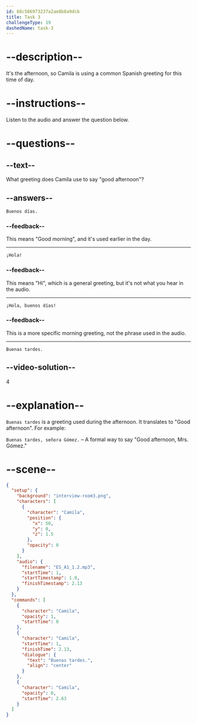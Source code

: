 ```yaml
---
id: 68c586973237a2ae8b8a9dcb
title: Task 3
challengeType: 19
dashedName: task-3
---
```

<!-- (Audio) Camila: Buenas tardes -->

# --description--

It's the afternoon, so Camila is using a common Spanish greeting for this time of day.

# --instructions--

Listen to the audio and answer the question below.

# --questions--

## --text--

What greeting does Camila use to say "good afternoon"?

## --answers--

`Buenos días.`

### --feedback--

This means "Good morning", and it's used earlier in the day.

---

`¡Hola!`

### --feedback--

This means "Hi", which is a general greeting, but it's not what you hear in the audio.

---

`¡Hola, buenos días!`

### --feedback--

This is a more specific morning greeting, not the phrase used in the audio.

---

`Buenas tardes.`

## --video-solution--

4

# --explanation--

`Buenas tardes` is a greeting used during the afternoon. It translates to "Good afternoon". For example:

`Buenas tardes, señora Gómez.` – A formal way to say "Good afternoon, Mrs. Gómez."

# --scene--

```json
{
  "setup": {
    "background": "interview-room3.png",
    "characters": [
      {
        "character": "Camila",
        "position": {
          "x": 50,
          "y": 0,
          "z": 1.5
        },
        "opacity": 0
      }
    ],
    "audio": {
      "filename": "ES_A1_1.2.mp3",
      "startTime": 1,
      "startTimestamp": 1.0,
      "finishTimestamp": 2.13
    }
  },
  "commands": [
    {
      "character": "Camila",
      "opacity": 1,
      "startTime": 0
    },
    {
      "character": "Camila",
      "startTime": 1,
      "finishTime": 2.13,
      "dialogue": {
        "text": "Buenas tardes.",
        "align": "center"
      }
    },
    {
      "character": "Camila",
      "opacity": 0,
      "startTime": 2.63
    }
  ]
}
```
